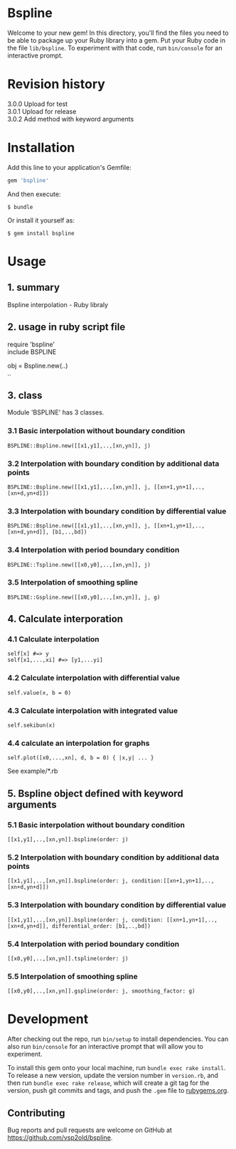# Bspline

Welcome to your new gem! In this directory, you'll find the files you need to be able to package up your Ruby library into a gem. Put your Ruby code in the file `lib/bspline`. To experiment with that code, run `bin/console` for an interactive prompt.

# Revision history

3.0.0	Upload for test   
3.0.1	Upload for release   
3.0.2	Add method with keyword arguments   

# Installation

Add this line to your application's Gemfile:

```ruby
gem 'bspline'
```

And then execute:

    $ bundle

Or install it yourself as:

    $ gem install bspline

# Usage

## 1. summary

  Bspline interpolation - Ruby libraly   

## 2. usage in ruby script file

require 'bspline'   
include BSPLINE   

obj = Bspline.new(..)   
..   

## 3. class

Module 'BSPLINE' has 3 classes.   

###  3.1 Basic interpolation without boundary condition
  
    BSPLINE::Bspline.new([[x1,y1],..,[xn,yn]], j)

###  3.2 Interpolation with boundary condition by additional data points

    BSPLINE::Bspline.new([[x1,y1],..,[xn,yn]], j, [[xn+1,yn+1],..,[xn+d,yn+d]])

###  3.3 Interpolation with boundary condition by differential value

    BSPLINE::Bspline.new([[x1,y1],..,[xn,yn]], j, [[xn+1,yn+1],..,[xn+d,yn+d]], [b1,..,bd])

###  3.4 Interpolation with period boundary condition

    BSPLINE::Tspline.new([[x0,y0],..,[xn,yn]], j)

###  3.5 Interpolation of smoothing spline

    BSPLINE::Gspline.new([[x0,y0],..,[xn,yn]], j, g)

## 4. Calculate interporation

###  4.1 Calculate interpolation

	self[x]	#=> y   
	self[x1,...,xi] #=> [y1,...yi]

###  4.2 Calculate interpolation with differential value

    self.value(x, b = 0)

###  4.3 Calculate interpolation with integrated value

    self.sekibun(x)

###  4.4 calculate an interpolation for graphs

    self.plot([x0,...,xn], d, b = 0) { |x,y| ... }

See example/*.rb   

## 5. Bspline object defined with keyword arguments

###  5.1 Basic interpolation without boundary condition

    [[x1,y1],..,[xn,yn]].bspline(order: j)

###  5.2 Interpolation with boundary condition by additional data points

    [[x1,y1],..,[xn,yn]].bspline(order: j, condition:[[xn+1,yn+1],..,[xn+d,yn+d]])

###  5.3 Interpolation with boundary condition by differential value

    [[x1,y1],..,[xn,yn]].bspline(order: j, condition: [[xn+1,yn+1],..,[xn+d,yn+d]], differential_order: [b1,..,bd])

###  5.4 Interpolation with period boundary condition

    [[x0,y0],..,[xn,yn]].tspline(order: j)

###  5.5 Interpolation of smoothing spline

    [[x0,y0],..,[xn,yn]].gspline(order: j, smoothing_factor: g)

# Development

After checking out the repo, run `bin/setup` to install dependencies. You can also run `bin/console` for an interactive prompt that will allow you to experiment.

To install this gem onto your local machine, run `bundle exec rake install`. To release a new version, update the version number in `version.rb`, and then run `bundle exec rake release`, which will create a git tag for the version, push git commits and tags, and push the `.gem` file to [rubygems.org](https://rubygems.org).

## Contributing

Bug reports and pull requests are welcome on GitHub at https://github.com/vsp2old/bspline.

